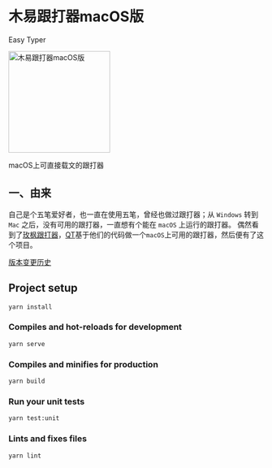 # 木易跟打器macOS版
Easy Typer

<img width="200" alt="木易跟打器macOS版" src="https://raw.githubusercontent.com/owenyang0/easy-typer/main/public/img/icons/logo-large.png">

macOS上可直接载文的跟打器

## 一、由来
自己是个五笔爱好者，也一直在使用五笔，曾经也做过跟打器；从 `Windows` 转到 `Mac` 之后，没有可用的跟打器，一直想有个能在 `macOS` 上运行的跟打器。
偶然看到了[玫枫跟打器](https://github.com/owenyang0/easy-typer)，[QT](https://gitee.com/hotleave/quick-typing)基于他们的代码做一个`macOS`上可用的跟打器，然后便有了这个项目。



[版本变更历史](src/docs/changelog.md)

## Project setup
```
yarn install
```

### Compiles and hot-reloads for development
```
yarn serve
```

### Compiles and minifies for production
```
yarn build
```

### Run your unit tests
```
yarn test:unit
```

### Lints and fixes files
```
yarn lint
```
